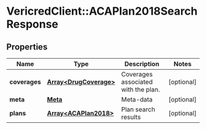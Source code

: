 # VericredClient::ACAPlan2018SearchResponse

## Properties
Name | Type | Description | Notes
------------ | ------------- | ------------- | -------------
**coverages** | [**Array&lt;DrugCoverage&gt;**](DrugCoverage.md) | Coverages associated with the plan. | [optional] 
**meta** | [**Meta**](Meta.md) | Meta-data | [optional] 
**plans** | [**Array&lt;ACAPlan2018&gt;**](ACAPlan2018.md) | Plan search results | [optional] 


